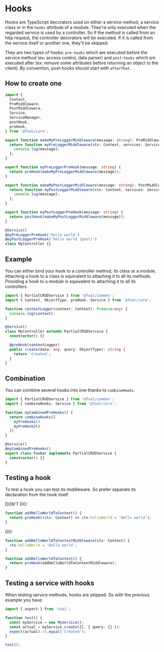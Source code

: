 # Hooks

Hooks are TypeScript decorators used on either a service method, a service class or in the `hooks` attribute of a module. They're only executed when the regarded service is used by a controller. So if the method is called from an http request, the controller decorators will be executed. If it is called from the service itself or another one, they'll be skipped.

They are two types of hooks: `pre-hooks` which are executed before the service method (ex: access control, data parser) and `post-hooks` which are executed after (ex: remove some attributes before returning an object to the client). By convention, post-hooks should start with `afterThat`.

## How to create one

```typescript
import {
  Context,
  PreMiddleware,
  PostMiddleware,
  Service,
  ServiceManager,
  postHook,
  preHook,
} from '@foal/core';

export function makeMyPreLoggerMiddleware(message: string): PreMiddleware {
  return function myPreLoggerMiddleware(ctx: Context, services: ServiceManager): void {
    console.log(message);
  };
}

export function myPreLoggerPreHook(message: string) {
  return preHook(makeMyPreLoggerMiddleware(message));
}

export function makeMyPostLoggerMiddleware(message: string): PostMiddleware {
  return function myPostLoggerMiddleware(ctx: Context, services: ServiceManager): void {
    console.log(message);
  };
}

export function myPostLoggerPreHook(message: string) {
  return postHook(makeMyPostLoggerMiddleware(message));
}

@Service()
@myPreLoggerPreHook('hello world')
@myPostLoggerPreHook('hello world (post)')
class MyController {}

```

## Example

You can either bind your hook to a controller method, its class or a module. Attaching a hook to a class is equivalent to attaching it to all its methods. Providing a hook to a module is equivalent to attaching it to all its controllers.

```typescript
import { PartialCRUDService } from '@foal/common';
import { Context, ObjectType, preHook, Service } from '@foal/core';

function contextLogger(context: Context): Promise<any> {
  console.log(context);
}

@Service()
class MyController extends PartialCRUDService {
  constructor() {}

  @preHook(contextLogger)
  public create(data: any, query: ObjectType): string {
    return 'Created';
  }
}
```

## Combination

You can combine several hooks into one thanks to `combineHooks`.

```typescript
import { PartialCRUDService } from '@foal/common';
import { combineHooks, Service } from '@foal/core';

function myCombinedPreHooks() {
  return combineHooks([
    myPreHook1()
    myPreHook2()
  ])
}

@Service()
@myCombinedPreHooks()
export class Foobar implements PartialCRUDService {
  constructor() {}
}

```

## Testing a hook

To test a hook you can test its middleware. So prefer separate its declaration from the hook itself.

DON'T DO:
```typescript
function addHelloWorldToContext() {
  return preHook((ctx: Context) => ctx.helloWorld = 'Hello world');
}
```

DO:
```typescript
function addHelloWorldToContextMiddleware(ctx: Context) {
  ctx.helloWorld = 'Hello world';
}

function addHelloWorldToContext() {
  return preHook(addHelloWorldToContextMiddleware);
}
```

## Testing a service with hooks

When testing service methods, hooks are skipped. So with the previous example you have:

```typescript
import { expect } from 'chai';

function test() {
  const myService = new MyService();
  const actual = myService.create({}, { query: {} });
  expect(actual).to.equal('Created');
}

test();
```
